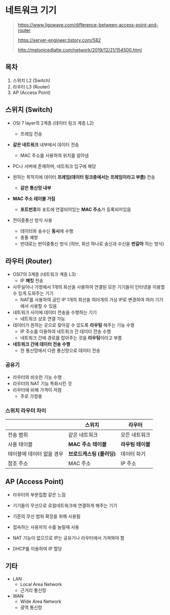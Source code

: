 # 네트워크 기기

> https://www.ligowave.com/difference-between-access-point-and-router
>
> https://server-engineer.tistory.com/582
>
> http://melonicedlatte.com/network/2019/12/21/154500.html

## 목차

1. 스위치 L2 (Switch)
2. 라우터 L3 (Router)
3. AP (Access Point)



## 스위치 (Switch)

- OSI 7 layer의 2계층 (데이터 링크 계층 L2)
  - 프레임 전송
- **같은 네트워크** 내부에서 데이터 전송
  - MAC 주소를 사용하여 위치를 알아냄
- PC나 서버에 존재하며, 네트워크 입구에 해당
- 원하는 목적지에 데이터 **프레임(데이터 링크층에서는 프레임이라고 부름)** 전송
  - **같은 통신망 내부**

- **MAC 주소 테이블 가짐**
  - **포트번호**와 포트에 연결되어있는 **MAC 주소**가 등록되어있음

- 전이중통신 방식 사용
  - 데이터와 송수신 **동시**에 수행
  - 충돌 예방
  - 반대로는 반이중통신 방식 (허브, 회선 하나로 송신과 수신을 **번갈아** 하는 방식)

## 라우터 (Router)

- OSI7의 3계층 (네트워크 계층 L3)
  - IP **패킷** 전송
- 사무실이나 가정에서 1개의 회선을 사용하여 연결된 모든 기기들이 인터넷을 이용할 수 있게 도와주는 기기
  - NAT를 사용하여 공인 IP 1개의 회선을 여러개의 가상 IP로 변경하여 여러 기기에서 사용할 수 있음
- 네트워크 사이에 데이터 전송을 수행하는 기기
  - 네트워크 상호 연결 가능
- 데이터가 원하는 곳으로 찾아갈 수 있도록 **라우팅** 해주는 기능 수행
  - IP 주소를 이용하여 네트워크 간 데이터 전송 수행
  - 네트워크 간에 경로를 잡아주는 것을 **라우팅**이라고 부름
- **네트워크 간에 데이터 전송 수행**
  - 한 통신망에서 다른 통신망으로 데이터 전송

### 공유기

- 라우터와 비슷한 기능 수행
- 라우터의 NAT 기능 특화시킨 것
- 라우터에 비해 가격이 저렴
  - 주로 가정용



### 스위치 라우터 차이

|                           | 스위치                    | 라우터            |
| ------------------------- | ------------------------- | ----------------- |
| 전송 범위                 | 같은 네트워크             | 모든 네트워크     |
| 사용 테이블               | **MAC 주소 테이블**       | **라우팅 테이블** |
| 테이블에 데이터 없을 경우 | **브로드캐스팅 (플러딩)** | 데이터 파기       |
| 참조 주소                 | MAC 주소                  | IP 주소           |



## AP (Access Point)

- 라우터의 부분집합 같은 느낌
- 기기들이 무선으로 로컬네트워크에 연결하게 해주는 기기
- 기존의 무선 범위 확장을 위해 사용됨
- 접속하는 사용자의 수를 늘릴때 사용

- NAT 기능이 없으므로 IP는 공유기나 라우터에서 가져와야 함
- DHCP를 이용하여 IP 할당



## 기타

- LAN
  - Local Area Network
  - 근거리 통신망
- WAN
  - Wide Area Network
  - 광역 통신망